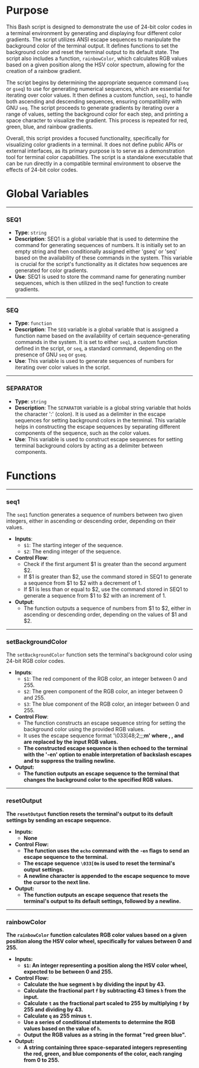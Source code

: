 # Purpose
This Bash script is designed to demonstrate the use of 24-bit color codes in a terminal environment by generating and displaying four different color gradients. The script utilizes ANSI escape sequences to manipulate the background color of the terminal output. It defines functions to set the background color and reset the terminal output to its default state. The script also includes a function, `rainbowColor`, which calculates RGB values based on a given position along the HSV color spectrum, allowing for the creation of a rainbow gradient.

The script begins by determining the appropriate sequence command (`seq` or `gseq`) to use for generating numerical sequences, which are essential for iterating over color values. It then defines a custom function, `seq1`, to handle both ascending and descending sequences, ensuring compatibility with GNU `seq`. The script proceeds to generate gradients by iterating over a range of values, setting the background color for each step, and printing a space character to visualize the gradient. This process is repeated for red, green, blue, and rainbow gradients.

Overall, this script provides a focused functionality, specifically for visualizing color gradients in a terminal. It does not define public APIs or external interfaces, as its primary purpose is to serve as a demonstration tool for terminal color capabilities. The script is a standalone executable that can be run directly in a compatible terminal environment to observe the effects of 24-bit color codes.
# Global Variables

---
### SEQ1
- **Type**: `string`
- **Description**: SEQ1 is a global variable that is used to determine the command for generating sequences of numbers. It is initially set to an empty string and then conditionally assigned either 'gseq' or 'seq' based on the availability of these commands in the system. This variable is crucial for the script's functionality as it dictates how sequences are generated for color gradients.
- **Use**: SEQ1 is used to store the command name for generating number sequences, which is then utilized in the seq1 function to create gradients.


---
### SEQ
- **Type**: `function`
- **Description**: The `SEQ` variable is a global variable that is assigned a function name based on the availability of certain sequence-generating commands in the system. It is set to either `seq1`, a custom function defined in the script, or `seq`, a standard command, depending on the presence of GNU `seq` or `gseq`.
- **Use**: This variable is used to generate sequences of numbers for iterating over color values in the script.


---
### SEPARATOR
- **Type**: `string`
- **Description**: The `SEPARATOR` variable is a global string variable that holds the character ':' (colon). It is used as a delimiter in the escape sequences for setting background colors in the terminal. This variable helps in constructing the escape sequences by separating different components of the sequence, such as the color values.
- **Use**: This variable is used to construct escape sequences for setting terminal background colors by acting as a delimiter between components.


# Functions

---
### seq1
The `seq1` function generates a sequence of numbers between two given integers, either in ascending or descending order, depending on their values.
- **Inputs**:
    - `$1`: The starting integer of the sequence.
    - `$2`: The ending integer of the sequence.
- **Control Flow**:
    - Check if the first argument $1 is greater than the second argument $2.
    - If $1 is greater than $2, use the command stored in SEQ1 to generate a sequence from $1 to $2 with a decrement of 1.
    - If $1 is less than or equal to $2, use the command stored in SEQ1 to generate a sequence from $1 to $2 with an increment of 1.
- **Output**:
    - The function outputs a sequence of numbers from $1 to $2, either in ascending or descending order, depending on the values of $1 and $2.


---
### setBackgroundColor
The `setBackgroundColor` function sets the terminal's background color using 24-bit RGB color codes.
- **Inputs**:
    - `$1`: The red component of the RGB color, an integer between 0 and 255.
    - `$2`: The green component of the RGB color, an integer between 0 and 255.
    - `$3`: The blue component of the RGB color, an integer between 0 and 255.
- **Control Flow**:
    - The function constructs an escape sequence string for setting the background color using the provided RGB values.
    - It uses the escape sequence format '\033[48;2;<r>;<g>;<b>m' where <r>, <g>, and <b> are replaced by the input RGB values.
    - The constructed escape sequence is then echoed to the terminal with the '-en' option to enable interpretation of backslash escapes and to suppress the trailing newline.
- **Output**:
    - The function outputs an escape sequence to the terminal that changes the background color to the specified RGB values.


---
### resetOutput
The `resetOutput` function resets the terminal's output to its default settings by sending an escape sequence.
- **Inputs**:
    - None
- **Control Flow**:
    - The function uses the `echo` command with the `-en` flags to send an escape sequence to the terminal.
    - The escape sequence `\033[0m` is used to reset the terminal's output settings.
    - A newline character is appended to the escape sequence to move the cursor to the next line.
- **Output**:
    - The function outputs an escape sequence that resets the terminal's output to its default settings, followed by a newline.


---
### rainbowColor
The `rainbowColor` function calculates RGB color values based on a given position along the HSV color wheel, specifically for values between 0 and 255.
- **Inputs**:
    - `$1`: An integer representing a position along the HSV color wheel, expected to be between 0 and 255.
- **Control Flow**:
    - Calculate the hue segment `h` by dividing the input by 43.
    - Calculate the fractional part `f` by subtracting 43 times `h` from the input.
    - Calculate `t` as the fractional part scaled to 255 by multiplying `f` by 255 and dividing by 43.
    - Calculate `q` as 255 minus `t`.
    - Use a series of conditional statements to determine the RGB values based on the value of `h`.
    - Output the RGB values as a string in the format "red green blue".
- **Output**:
    - A string containing three space-separated integers representing the red, green, and blue components of the color, each ranging from 0 to 255.



